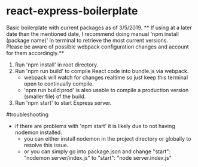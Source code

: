 # react-express-boilerplate

Basic boilerplate with current packages as of 3/5/2019.
** If using at a later date than the mentioned date, I recommend doing manual 'npm install (package name)' in terminal to retrieve the most current versions.  
Please be aware of possible webpack configuration changes and account for them accordingly.**

1.  Run 'npm install' in root directory.
2.  Run 'npm run build' to compile React code into bundle.js via webpack.
    * webpack will watch for changes realtime so just keep this terminal open to continually compile.
    * 'npm run build:prod' is also usable to compile a production version (smaller file) of the build.
3.  Run 'npm start' to start Express server.



#troubleshooting

* if there are problems with 'npm start' it is likely due to not having nodemon installed.
    * you can either install nodemon in the project directory or globally to resolve this issue.
    * or you can simply go into package.json and change "start": "nodemon server/index.js" to "start": "node server.index.js" 